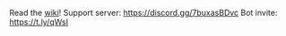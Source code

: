 Read the [wiki](https://github.com/divine-architect/TCM-Docs/wiki/)!
Support server: https://discord.gg/7buxasBDvc
Bot invite: https://t.ly/qWsI
